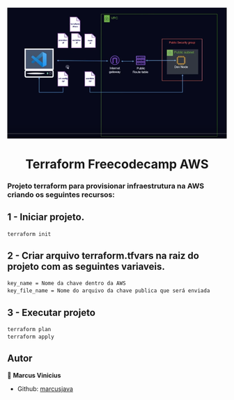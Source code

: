 <p>
  <img alt="Schema" src="./terraform_dev.png" />
  
</p>

<h1 align="center">Terraform Freecodecamp AWS </h1>

### Projeto terraform para provisionar infraestrutura na AWS criando os seguintes recursos:

## 1 - Iniciar projeto.

```sh
terraform init
```

## 2 - Criar arquivo terraform.tfvars na raiz do projeto com as seguintes variaveis.

```sh
key_name = Nome da chave dentro da AWS
key_file_name = Nome do arquivo da chave publica que será enviada
```

## 3 - Executar projeto

```sh
terraform plan
terraform apply
```

## Autor

👤 **Marcus Vinicius**

- Github: [marcusjava](https://github.com/marcusjava)

